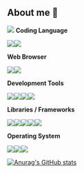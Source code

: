 ## About me 👋

<!--
**Dasai-Hzm/Dasai-Hzm** is a ✨ _special_ ✨ repository because its `README.md` (this file) appears on your GitHub profile.

Here are some ideas to get you started:

- 🔭 I’m currently working on ...
- 🌱 I’m currently learning ...
- 👯 I’m looking to collaborate on ...
- 🤔 I’m looking for help with ...
- 💬 Ask me about ...
- 📫 How to reach me: ...
- 😄 Pronouns: ...
- ⚡ Fun fact: ...
-->

![](https://api.xecades.xyz/api?color=136%2C53%2C164%2C1&img=2&str=%E6%88%91%E7%9A%84%E7%94%9F%E6%97%A5&date=2025-11-09&quote=%E7%A5%9D%E6%82%A8%E7%94%9F%E6%B4%BB%E6%84%89%E5%BF%AB&bg=244%2C249%2C101%2C0.21&github=Dasai-Hzm&site=hzmsailor.com&qq=1077673527&wechat=HZMDS1109&email=zimuhan276%40gmail.com)
**Coding Language**

![](https://img.shields.io/badge/python-3776AB?style=for-the-badge&logo=python&logoColor=FFFFFF)![](https://img.shields.io/badge/cpp-00599C?style=for-the-badge&logo=cplusplus&logoColor=FFFFFF)

**Web Browser**

![](https://img.shields.io/badge/google%20chrome-4285F4?style=for-the-badge&logo=googlechrome&logoColor=FFFFFF)![](https://img.shields.io/badge/microsoft%20edge-0078D7?style=for-the-badge&logo=microsoftedge&logoColor=FFFFFF)

**Development Tools**

![](https://img.shields.io/badge/markdown-000000?style=for-the-badge&logo=markdown&logoColor=ffffff)![](https://img.shields.io/badge/git-F05032?style=for-the-badge&logo=git&logoColor=ffffff)![](https://img.shields.io/badge/visual%20studio%20code-007ACC?style=for-the-badge&logo=visualstudiocode&logoColor=ffffff)![](https://img.shields.io/badge/gnu%20bash-4EAA25?style=for-the-badge&logo=gnubash&logoColor=ffffff)

**Libraries / Frameworks**

![](https://img.shields.io/badge/pytorch-EE4C2C?style=for-the-badge&logo=pytorch&logoColor=ffffff)![](https://img.shields.io/badge/tensorflow-FF6F00?style=for-the-badge&logo=tensorflow&logoColor=ffffff)![](https://img.shields.io/badge/ros-22314E?style=for-the-badge&logo=ros&logoColor=ffffff)![](https://img.shields.io/badge/huggingface-FFD21E?style=for-the-badge&logo=huggingface&logoColor=ffffff)![](https://img.shields.io/badge/opencv-5C3EE8?style=for-the-badge&logo=opencv&logoColor=ffffff)

**Operating System**

![](https://img.shields.io/badge/linux-FCC624?style=for-the-badge&logo=linux&logoColor=ffffff)![](https://img.shields.io/badge/ubuntu-E95420?style=for-the-badge&logo=ubuntu&logoColor=ffffff)![](https://img.shields.io/badge/windows11-0078D4?style=for-the-badge&logo=windows11&logoColor=ffffff)

[![Anurag's GitHub stats](https://github-readme-stats.vercel.app/api?username=Dasai-Hzm)](https://github.com/anuraghazra/github-readme-stats)
